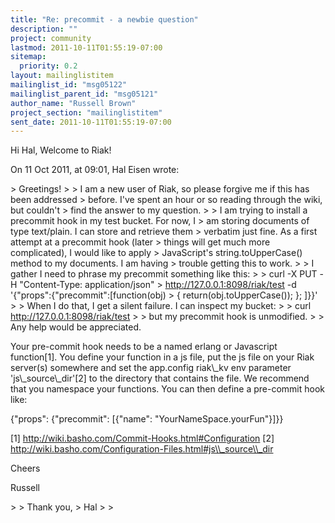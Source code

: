 ```yaml
---
title: "Re: precommit - a newbie question"
description: ""
project: community
lastmod: 2011-10-11T01:55:19-07:00
sitemap:
  priority: 0.2
layout: mailinglistitem
mailinglist_id: "msg05122"
mailinglist_parent_id: "msg05121"
author_name: "Russell Brown"
project_section: "mailinglistitem"
sent_date: 2011-10-11T01:55:19-07:00
---
```



Hi Hal,
Welcome to Riak!

On 11 Oct 2011, at 09:01, Hal Eisen wrote:

&gt; Greetings!
&gt; 
&gt; I am a new user of Riak, so please forgive me if this has been addressed
&gt; before. I've spent an hour or so reading through the wiki, but couldn't
&gt; find the answer to my question.
&gt; 
&gt; I am trying to install a precommit hook in my test bucket. For now, I
&gt; am storing documents of type text/plain. I can store and retrieve them
&gt; verbatim just fine. As a first attempt at a precommit hook (later
&gt; things will get much more complicated), I would like to apply
&gt; JavaScript's string.toUpperCase() method to my documents. I am having
&gt; trouble getting this to work.
&gt; 
&gt; I gather I need to phrase my precommit something like this:
&gt; 
&gt; curl -X PUT -H "Content-Type: application/json"
&gt; http://127.0.0.1:8098/riak/test -d '{"props":{"precommit":[function(obj)
&gt; { return(obj.toUpperCase()); }; ]}}'
&gt; 
&gt; When I do that, I get a silent failure. I can inspect my bucket:
&gt; 
&gt; curl http://127.0.0.1:8098/riak/test
&gt; 
&gt; but my precommit hook is unmodified.
&gt; 
&gt; Any help would be appreciated.

Your pre-commit hook needs to be a named erlang or Javascript function[1]. You 
define your function in a js file, put the js file on your Riak server(s) 
somewhere and set the app.config riak\\_kv env parameter 'js\\_source\\_dir'[2] to 
the directory that contains the file. We recommend that you namespace your 
functions. You can then define a pre-commit hook like:

{"props": {"precommit": [{"name": "YourNameSpace.yourFun"}]}}

[1] http://wiki.basho.com/Commit-Hooks.html#Configuration
[2] http://wiki.basho.com/Configuration-Files.html#js\\_source\\_dir

Cheers

Russell

&gt; 
&gt; Thank you,
&gt; Hal
&gt; 
&gt; 

